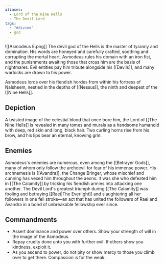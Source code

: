 ```yaml
---
aliases:
  - Lord of the Nine Hells
  - The Devil Lord
tags:
  - "#divine"
  - god
---
```

![[Asmodeus E.png]]
The devil god of the Hells is the master of tyranny and domination. His words are honeyed and carefully crafted, soothing and corrupting the mortal heart. Asmodeus rules his domain with an iron fist, and the punishments awaiting those that cross him are the basis of nightmares. Evil entities pay him tribute alongside his [[Devils]], and many warlocks are drawn to his power.

Asmodeus lords over his fiendish hordes from within his fortress of Nalsheem, nestled in the depths of [[Nessus]], the ninth and deepest of the [[Nine Hells]].
## Depiction
A twisted image of the celestial blood that once bore him, the Lord of [[The Nine Hells]] is revealed in many tomes and murals as a handsome humanoid with deep, red skin and long, black hair. Two curling horns rise from his brow, and his lips bear an eternal, knowing grin.
## Enemies
Asmodeus's enemies are numerous, even among the [[Betrayer Gods]], many of whom only follow the archdevil for fear of his immense power. His archnemesis is [[Avandra]], the Change Bringer, whose mischief and cunning has vexed him throughout the aeons. It was she who defeated him in [[The Calamity]] by tricking his fiendish armies into attacking one another. The Devil Lord's greatest triumph during [[The Calamity]] was fooling and betraying [[Raei|The Everlight]] and slaughtering all her followers in one fell stroke—an act that has united the followers of Raei and Avandra in a bond of unbreakable fellowship ever since.
## Commandments
- Assert dominance and power over others. Show your strength of will in the image of the Asmodeus.
- Repay cruelty done unto you with further evil. If others show you kindness, exploit it.
- As you ascend to power, do not pity or show mercy to those you climb over to get there. Compassion is for the weak.